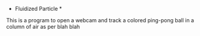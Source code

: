 * Fluidized Particle *

This is a program to open a webcam and track a colored ping-pong ball
in a column of air as per blah blah
